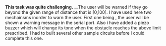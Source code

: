 **This task was quite challenging.** __The user will be warned if they go beyond the given range of distance that is [0,100]. I have used here two mechainsms inorder to warn the user.
  First one being , the user will be shown a warning message in the serial port. Also i have added a piezo buzzer which will change its tone when the obstacle reaches the above limit prescribed.
  I had to built several other sample circuits before I could complete this one.
